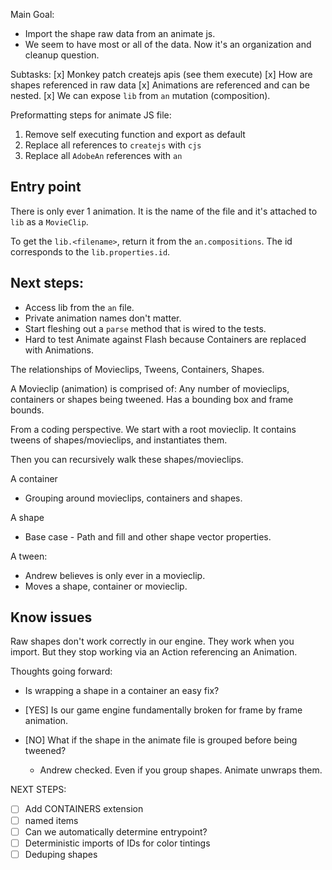 Main Goal:
 - Import the shape raw data from an animate js.
 - We seem to have most or all of the data. Now it's an organization and cleanup question.


Subtasks:
 [x] Monkey patch createjs apis (see them execute)
 [x] How are shapes referenced in raw data
 [x] Animations are referenced and can be nested.
 [x] We can expose `lib` from `an` mutation (composition).


 Preformatting steps for animate JS file:
 
 1. Remove self executing function and export as default
 1. Replace all references to `createjs` with `cjs`
 1. Replace all `AdobeAn` references with `an`


## Entry point

There is only ever 1 animation.
It is the name of the file and it's attached to `lib` as a `MovieClip`.

To get the `lib.<filename>`, return it from the `an.compositions`. The id corresponds to the `lib.properties.id`.


## Next steps:

 - Access lib from the `an` file.
 - Private animation names don't matter.
 - Start fleshing out a `parse` method that is wired to the tests.
 - Hard to test Animate against Flash because Containers are replaced with Animations.



The relationships of Movieclips, Tweens, Containers, Shapes.

A Movieclip (animation) is comprised of:
  Any number of movieclips, containers or shapes being tweened.
  Has a bounding box and frame bounds.

  From a coding perspective. We start with a root movieclip.
  It contains tweens of shapes/movieclips, and instantiates them.
  
  Then you can recursively walk these shapes/movieclips.

A container
  - Grouping around movieclips, containers and shapes.

A shape
 - Base case - Path and fill and other shape vector properties.

A tween:
 - Andrew believes is only ever in a movieclip.
 - Moves a shape, container or movieclip.

## Know issues

Raw shapes don't work correctly in our engine.
They work when you import. But they stop working via an Action referencing an Animation.

Thoughts going forward:
 - Is wrapping a shape in a container an easy fix?
 - [YES] Is our game engine fundamentally broken for frame by frame animation.

 - [NO] What if the shape in the animate file is grouped before being tweened?
    - Andrew checked. Even if you group shapes. Animate unwraps them.

NEXT STEPS:

- [ ] Add CONTAINERS extension
- [ ] named items
- [ ] Can we automatically determine entrypoint?
- [ ] Deterministic imports of IDs for color tintings 
- [ ] Deduping shapes